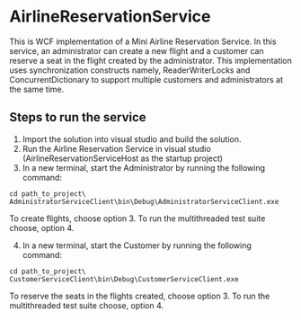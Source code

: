 # AirlineReservationService

This is WCF implementation of a Mini Airline Reservation Service. In this service, an administrator can create a new flight and a customer can reserve a seat in the flight created by the administrator. This implementation uses synchronization constructs namely, ReaderWriterLocks and ConcurrentDictionary to support multiple customers and administrators at the same time.

## Steps to run the service
1. Import the solution into visual studio and build the solution.
2. Run the Airline Reservation Service in visual studio (AirlineReservationServiceHost as the startup project)
3. In a new terminal, start the Administrator by running the following command:

```
cd path_to_project\
AdministratorServiceClient\bin\Debug\AdministratorServiceClient.exe
```
To create flights, choose option 3. To run the multithreaded test suite choose, option 4.
    
4. In a new terminal, start the Customer by running the following command:

```
cd path_to_project\
CustomerServiceClient\bin\Debug\CustomerServiceClient.exe
```
To reserve the seats in the flights created, choose option 3. To run the multithreaded test suite choose, option 4.
